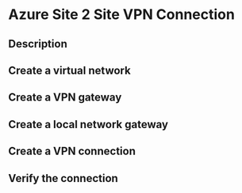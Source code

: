 <h1>Azure Site 2 Site VPN Connection</h1>

<h2>Description</h2> 

<b> </b>

<h2>Create a virtual network</h2>


<h2>Create a VPN gateway</h2>


<h2>Create a local network gateway</h2>


<h2>Create a VPN connection</h2>


<h2>Verify the connection</h2>

